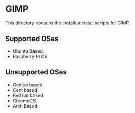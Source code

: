 # GIMP

This directory contains the install/uninstall scripts for GIMP.

## Supported OSes

- Ubuntu Based.
- Raspberry Pi OS.
	
## Unsupported OSes

- Gentoo based.
- Cent based.
- Red hat based.
- ChromeOS.
- Arch Based.
